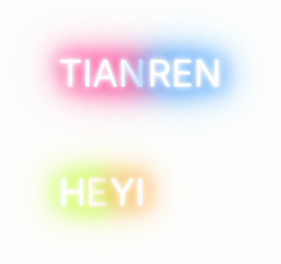 <div id="container">

  <p><a href="#">
    TIAN
  </a></p>

  <p><a href="#">
    REN
  </a></p>

  <p><a href="#">
    HE
  </a></p>

  <p><a href="#">
    YI
  </a></p>

</div>


<style>
/*setup*/
*{
  margin: 0;
  padding: 0;
}

@font-face {
  font-family: 'Monoton';
  font-style: normal;
  font-weight: 400;
  src: local('Monoton'), local('Monoton-Regular'), url(http://themes.googleusercontent.com/static/fonts/monoton/v4/AKI-lyzyNHXByGHeOcds_w.woff) format('woff');
}

@font-face {
  font-family: 'Iceland';
  font-style: normal;
  font-weight: 400;
  src: local('Iceland'), local('Iceland-Regular'), url(http://themes.googleusercontent.com/static/fonts/iceland/v3/F6LYTZLHrG9BNYXRjU7RSw.woff) format('woff');
}

@font-face {
  font-family: 'Pacifico';
  font-style: normal;
  font-weight: 400;
  src: local('Pacifico Regular'), local('Pacifico-Regular'), url(http://themes.googleusercontent.com/static/fonts/pacifico/v5/yunJt0R8tCvMyj_V4xSjafesZW2xOQ-xsNqO47m55DA.woff) format('woff');
}

@font-face {
  font-family: 'PressStart';
  font-style: normal;
  font-weight: 400;
  src: local('Press Start 2P'), local('PressStart2P-Regular'), url(http://themes.googleusercontent.com/static/fonts/pressstart2p/v2/8Lg6LX8-ntOHUQnvQ0E7o3dD2UuwsmbX3BOp4SL_VwM.woff) format('woff');
}

@font-face {
  font-family: 'Audiowide';
  font-style: normal;
  font-weight: 400;
  src: local('Audiowide'), local('Audiowide-Regular'), url(http://themes.googleusercontent.com/static/fonts/audiowide/v2/8XtYtNKEyyZh481XVWfVOj8E0i7KZn-EPnyo3HZu7kw.woff) format('woff');
}

@font-face {
  font-family: 'Vampiro One';
  font-style: normal;
  font-weight: 400;
  src: local('Vampiro One'), local('VampiroOne-Regular'), url(http://themes.googleusercontent.com/static/fonts/vampiroone/v3/Ho2Xld8UbQyBA8XLxF1_NYbN6UDyHWBl620a-IRfuBk.woff) format('woff');
}

#container{

  margin:auto;
  padding-top: 30%;
}

/*neeeeoooon*/
#container p{
  text-align:center;
  font-size:7em;
  /* margin:20px 0 20px 0;  */
  display: inline-block;
}

#container a{
  text-decoration:none; 
  -webkit-transition: all 0.5s;
  -moz-transition: all 0.5s;
  transition: all 0.5s;
}

#container p:nth-child(1) a{
  -webkit-animation: neon1 1.5s ease-in-out infinite alternate;
  -moz-animation: neon1 1.5s ease-in-out infinite alternate;
  animation: neon1 1.5s ease-in-out infinite alternate; 
  color: #ffffff;
}

#container p:nth-child(2) a{
  -webkit-animation: neon2 1.5s ease-in-out infinite alternate;
  -moz-animation: neon2 1.5s ease-in-out infinite alternate;
  animation: neon2 1.5s ease-in-out infinite alternate;
  color: #ffffff;
}

/* 
#container p:nth-child(3) a{ 
  -webkit-animation: neon3 1.5s ease-in-out infinite alternate;
  -moz-animation: neon3 1.5s ease-in-out infinite alternate;
  animation: neon3 1.5s ease-in-out infinite alternate; 
  color: #ffffff;
} */

#container p:nth-child(3) a{
  -webkit-animation: neon4 1.5s ease-in-out infinite alternate;
  -moz-animation: neon4 1.5s ease-in-out infinite alternate;
  animation: neon4 1.5s ease-in-out infinite alternate;
  color: #ffffff;
}

#container p:nth-child(4) a{
  -webkit-animation: neon5 1.5s ease-in-out infinite alternate;
  -moz-animation: neon5 1.5s ease-in-out infinite alternate;
  animation: neon5 1.5s ease-in-out infinite alternate; 
  color: #ffffff;
}

/* #container p:nth-child(4) a{
  -webkit-animation: neon6 1.5s ease-in-out infinite alternate;
  -moz-animation: neon6 1.5s ease-in-out infinite alternate;
  animation: neon6 1.5s ease-in-out infinite alternate;
  color: #ffffff;
} */

/*glow for webkit*/
@-webkit-keyframes neon1 {
  from {
    text-shadow: 0 0 10px #fff,
               0 0 20px  #fff,
               0 0 30px  #fff,
               0 0 40px  #FF1177,
               0 0 70px  #FF1177,
               0 0 80px  #FF1177,
               0 0 100px #FF1177,
               0 0 150px #FF1177;
  }
  to {
    text-shadow: 0 0 5px #fff,
               0 0 10px #fff,
               0 0 15px #fff,
               0 0 20px #FF1177,
               0 0 35px #FF1177,
               0 0 40px #FF1177,
               0 0 50px #FF1177,
               0 0 75px #FF1177;
  }
}

@-webkit-keyframes neon2 {
  from {
    text-shadow: 0 0 10px #fff,
               0 0 20px  #fff,
               0 0 30px  #fff,
               0 0 40px  #228DFF,
               0 0 70px  #228DFF,
               0 0 80px  #228DFF,
               0 0 100px #228DFF,
               0 0 150px #228DFF;
  }
  to {
    text-shadow: 0 0 5px #fff,
               0 0 10px #fff,
               0 0 15px #fff,
               0 0 20px #228DFF,
               0 0 35px #228DFF,
               0 0 40px #228DFF,
               0 0 50px #228DFF,
               0 0 75px #228DFF;
  }
}

@-webkit-keyframes neon3 {
  from {
    text-shadow: 0 0 10px #fff,
               0 0 20px  #fff,
               0 0 30px  #fff,
               0 0 40px  #FFDD1B,
               0 0 70px  #FFDD1B,
               0 0 80px  #FFDD1B,
               0 0 100px #FFDD1B,
               0 0 150px #FFDD1B;
  }
  to {
    text-shadow: 0 0 5px #fff,
               0 0 10px #fff,
               0 0 15px #fff,
               0 0 20px #FFDD1B,
               0 0 35px #FFDD1B,
               0 0 40px #FFDD1B,
               0 0 50px #FFDD1B,
               0 0 75px #FFDD1B;
  }
}

@-webkit-keyframes neon4 {
  from {
    text-shadow: 0 0 10px #fff,
               0 0 20px  #fff,
               0 0 30px  #fff,
               0 0 40px  #B6FF00,
               0 0 70px  #B6FF00,
               0 0 80px  #B6FF00,
               0 0 100px #B6FF00,
               0 0 150px #B6FF00;
  }
  to {
    text-shadow: 0 0 5px #fff,
               0 0 10px #fff,
               0 0 15px #fff,
               0 0 20px #B6FF00,
               0 0 35px #B6FF00,
               0 0 40px #B6FF00,
               0 0 50px #B6FF00,
               0 0 75px #B6FF00;
  }
}

@-webkit-keyframes neon5 {
  from {
    text-shadow: 0 0 10px #fff,
               0 0 20px  #fff,
               0 0 30px  #fff,
               0 0 40px  #FF9900,
               0 0 70px  #FF9900,
               0 0 80px  #FF9900,
               0 0 100px #FF9900,
               0 0 150px #FF9900;
  }
  to {
    text-shadow: 0 0 5px #fff,
               0 0 10px #fff,
               0 0 15px #fff,
               0 0 20px #FF9900,
               0 0 35px #FF9900,
               0 0 40px #FF9900,
               0 0 50px #FF9900,
               0 0 75px #FF9900;
  }
}

@-webkit-keyframes neon6 {
  from {
    text-shadow: 0 0 10px #fff,
               0 0 20px #fff,
               0 0 30px #fff,
               0 0 40px #ff00de,
               0 0 70px #ff00de,
               0 0 80px #ff00de,
               0 0 100px #ff00de,
               0 0 150px #ff00de;
  }
  to {
    text-shadow: 0 0 5px #fff,
               0 0 10px #fff,
               0 0 15px #fff,
               0 0 20px #ff00de,
               0 0 35px #ff00de,
               0 0 40px #ff00de,
               0 0 50px #ff00de,
               0 0 75px #ff00de;
  }
}

/*glow for mozilla*/
@-moz-keyframes neon1 {
  from {
    text-shadow: 0 0 10px #fff,
               0 0 20px  #fff,
               0 0 30px  #fff,
               0 0 40px  #FF1177,
               0 0 70px  #FF1177,
               0 0 80px  #FF1177,
               0 0 100px #FF1177,
               0 0 150px #FF1177;
  }
  to {
    text-shadow: 0 0 5px #fff,
               0 0 10px #fff,
               0 0 15px #fff,
               0 0 20px #FF1177,
               0 0 35px #FF1177,
               0 0 40px #FF1177,
               0 0 50px #FF1177,
               0 0 75px #FF1177;
  }
}

@-moz-keyframes neon2 {
  from {
    text-shadow: 0 0 10px #fff,
               0 0 20px  #fff,
               0 0 30px  #fff,
               0 0 40px  #228DFF,
               0 0 70px  #228DFF,
               0 0 80px  #228DFF,
               0 0 100px #228DFF,
               0 0 150px #228DFF;
  }
  to {
    text-shadow: 0 0 5px #fff,
               0 0 10px #fff,
               0 0 15px #fff,
               0 0 20px #228DFF,
               0 0 35px #228DFF,
               0 0 40px #228DFF,
               0 0 50px #228DFF,
               0 0 75px #228DFF;
  }
}

@-moz-keyframes neon3 {
  from {
    text-shadow: 0 0 10px #fff,
               0 0 20px  #fff,
               0 0 30px  #fff,
               0 0 40px  #FFDD1B,
               0 0 70px  #FFDD1B,
               0 0 80px  #FFDD1B,
               0 0 100px #FFDD1B,
               0 0 150px #FFDD1B;
  }
  to {
    text-shadow: 0 0 5px #fff,
               0 0 10px #fff,
               0 0 15px #fff,
               0 0 20px #FFDD1B,
               0 0 35px #FFDD1B,
               0 0 40px #FFDD1B,
               0 0 50px #FFDD1B,
               0 0 75px #FFDD1B;
  }
}

@-moz-keyframes neon4 {
  from {
    text-shadow: 0 0 10px #fff,
               0 0 20px  #fff,
               0 0 30px  #fff,
               0 0 40px  #B6FF00,
               0 0 70px  #B6FF00,
               0 0 80px  #B6FF00,
               0 0 100px #B6FF00,
               0 0 150px #B6FF00;
  }
  to {
    text-shadow: 0 0 5px #fff,
               0 0 10px #fff,
               0 0 15px #fff,
               0 0 20px #B6FF00,
               0 0 35px #B6FF00,
               0 0 40px #B6FF00,
               0 0 50px #B6FF00,
               0 0 75px #B6FF00;
  }
}

@-moz-keyframes neon5 {
  from {
    text-shadow: 0 0 10px #fff,
               0 0 20px  #fff,
               0 0 30px  #fff,
               0 0 40px  #FF9900,
               0 0 70px  #FF9900,
               0 0 80px  #FF9900,
               0 0 100px #FF9900,
               0 0 150px #FF9900;
  }
  to {
    text-shadow: 0 0 5px #fff,
               0 0 10px #fff,
               0 0 15px #fff,
               0 0 20px #FF9900,
               0 0 35px #FF9900,
               0 0 40px #FF9900,
               0 0 50px #FF9900,
               0 0 75px #FF9900;
  }
}

@-moz-keyframes neon6 {
  from {
    text-shadow: 0 0 10px #fff,
               0 0 20px #fff,
               0 0 30px #fff,
               0 0 40px #ff00de,
               0 0 70px #ff00de,
               0 0 80px #ff00de,
               0 0 100px #ff00de,
               0 0 150px #ff00de;
  }
  to {
    text-shadow: 0 0 5px #fff,
               0 0 10px #fff,
               0 0 15px #fff,
               0 0 20px #ff00de,
               0 0 35px #ff00de,
               0 0 40px #ff00de,
               0 0 50px #ff00de,
               0 0 75px #ff00de;
  }
}

/*glow*/
@keyframes neon1 {
  from {
    text-shadow: 0 0 10px #fff,
               0 0 20px  #fff,
               0 0 30px  #fff,
               0 0 40px  #FF1177,
               0 0 70px  #FF1177,
               0 0 80px  #FF1177,
               0 0 100px #FF1177,
               0 0 150px #FF1177;
  }
  to {
    text-shadow: 0 0 5px #fff,
               0 0 10px #fff,
               0 0 15px #fff,
               0 0 20px #FF1177,
               0 0 35px #FF1177,
               0 0 40px #FF1177,
               0 0 50px #FF1177,
               0 0 75px #FF1177;
  }
}

@keyframes neon2 {
  from {
    text-shadow: 0 0 10px #fff,
               0 0 20px  #fff,
               0 0 30px  #fff,
               0 0 40px  #228DFF,
               0 0 70px  #228DFF,
               0 0 80px  #228DFF,
               0 0 100px #228DFF,
               0 0 150px #228DFF;
  }
  to {
    text-shadow: 0 0 5px #fff,
               0 0 10px #fff,
               0 0 15px #fff,
               0 0 20px #228DFF,
               0 0 35px #228DFF,
               0 0 40px #228DFF,
               0 0 50px #228DFF,
               0 0 75px #228DFF;
  }
}

@keyframes neon3 {
  from {
    text-shadow: 0 0 10px #fff,
               0 0 20px  #fff,
               0 0 30px  #fff,
               0 0 40px  #FFDD1B,
               0 0 70px  #FFDD1B,
               0 0 80px  #FFDD1B,
               0 0 100px #FFDD1B,
               0 0 150px #FFDD1B;
  }
  to {
    text-shadow: 0 0 5px #fff,
               0 0 10px #fff,
               0 0 15px #fff,
               0 0 20px #FFDD1B,
               0 0 35px #FFDD1B,
               0 0 40px #FFDD1B,
               0 0 50px #FFDD1B,
               0 0 75px #FFDD1B;
  }
}

@keyframes neon4 {
  from {
    text-shadow: 0 0 10px #fff,
               0 0 20px  #fff,
               0 0 30px  #fff,
               0 0 40px  #B6FF00,
               0 0 70px  #B6FF00,
               0 0 80px  #B6FF00,
               0 0 100px #B6FF00,
               0 0 150px #B6FF00;
  }
  to {
    text-shadow: 0 0 5px #fff,
               0 0 10px #fff,
               0 0 15px #fff,
               0 0 20px #B6FF00,
               0 0 35px #B6FF00,
               0 0 40px #B6FF00,
               0 0 50px #B6FF00,
               0 0 75px #B6FF00;
  }
}

@keyframes neon5 {
  from {
    text-shadow: 0 0 10px #fff,
               0 0 20px  #fff,
               0 0 30px  #fff,
               0 0 40px  #FF9900,
               0 0 70px  #FF9900,
               0 0 80px  #FF9900,
               0 0 100px #FF9900,
               0 0 150px #FF9900;
  }
  to {
    text-shadow: 0 0 5px #fff,
               0 0 10px #fff,
               0 0 15px #fff,
               0 0 20px #FF9900,
               0 0 35px #FF9900,
               0 0 40px #FF9900,
               0 0 50px #FF9900,
               0 0 75px #FF9900;
  }
}

@keyframes neon6 {
  from {
    text-shadow: 0 0 10px #fff,
               0 0 20px #fff,
               0 0 30px #fff,
               0 0 40px #ff00de,
               0 0 70px #ff00de,
               0 0 80px #ff00de,
               0 0 100px #ff00de,
               0 0 150px #ff00de;
  }
  to {
    text-shadow: 0 0 5px #fff,
               0 0 10px #fff,
               0 0 15px #fff,
               0 0 20px #ff00de,
               0 0 35px #ff00de,
               0 0 40px #ff00de,
               0 0 50px #ff00de,
               0 0 75px #ff00de;
  }
}
</style>